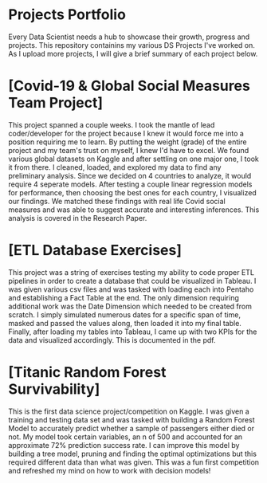 # Projects Portfolio
Every Data Scientist needs a hub to showcase their growth, progress and projects. This repository containins my various DS Projects I've worked on.
As I upload more projects, I will give a brief summary of each project below.





# [Covid-19 & Global Social Measures Team Project] 

This project spanned a couple weeks. I took the mantle of lead coder/developer for the project 
because I knew it would force me into a position requiring me to learn. By putting the weight (grade) of the entire project and my team's trust on myself, I knew I'd have to excel.
We found various global datasets on Kaggle and after settling on one major one, I took it from there. I cleaned, loaded, and explored my data to find any preliminary analysis. 
Since we decided on 4 countries to analyze, it would require 4 seperate models. 
After testing a couple linear regression models for performance, then choosing the best ones for each country, I visualized our findings. We matched these findings with 
real life Covid social measures and was able to suggest accurate and interesting inferences. This analysis is covered in the Research Paper. 



#  [ETL Database Exercises] 

This project was a string of exercises testing my ability to code proper ETL pipelines in order to create a database that could be visualized in Tableau. I was given various
csv files and was tasked with loading each into Pentaho and establishing a Fact Table at the end. The only dimension requiring additional work was the Date Dimension which needed
to be created from scratch. I simply simulated numerous dates for a specific span of time, masked and passed the values along, then loaded it into my final table.
Finally, after loading my tables into Tableau, I came up with two KPIs for the data and visualized accordingly. This is documented in the pdf. 



#  [Titanic Random Forest Survivability]

This is the first data science project/competition on Kaggle. I was given a training and testing data set and was tasked with building a Random Forest Model to accurately predict whether a sample of passengers either died or not. My model took certain variables, an n of 500 and accounted for an approximate 72% prediction success rate. I can improve this model by building a tree model, pruning and finding the optimal optimizations but this required different data than what was given. This was a fun first competition and refreshed my mind on how to work with decision models!
